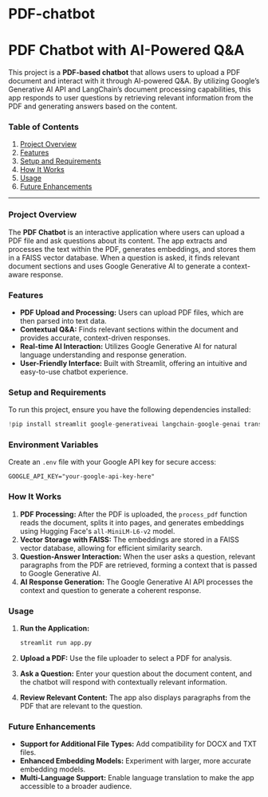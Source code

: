 # PDF-chatbot

# PDF Chatbot with AI-Powered Q&A

This project is a **PDF-based chatbot** that allows users to upload a PDF document and interact with it through AI-powered Q&A. By utilizing Google’s Generative AI API and LangChain’s document processing capabilities, this app responds to user questions by retrieving relevant information from the PDF and generating answers based on the content.

### Table of Contents

1. [Project Overview](#project-overview)
2. [Features](#features)
3. [Setup and Requirements](#setup-and-requirements)
4. [How It Works](#how-it-works)
5. [Usage](#usage)
6. [Future Enhancements](#future-enhancements)

---

### Project Overview

The **PDF Chatbot** is an interactive application where users can upload a PDF file and ask questions about its content. The app extracts and processes the text within the PDF, generates embeddings, and stores them in a FAISS vector database. When a question is asked, it finds relevant document sections and uses Google Generative AI to generate a context-aware response.

### Features

- **PDF Upload and Processing:** Users can upload PDF files, which are then parsed into text data.
- **Contextual Q&A:** Finds relevant sections within the document and provides accurate, context-driven responses.
- **Real-time AI Interaction:** Utilizes Google Generative AI for natural language understanding and response generation.
- **User-Friendly Interface:** Built with Streamlit, offering an intuitive and easy-to-use chatbot experience.

### Setup and Requirements

To run this project, ensure you have the following dependencies installed:

```python
!pip install streamlit google-generativeai langchain-google-genai transformers torch faiss-cpu
```

### Environment Variables

Create an `.env` file with your Google API key for secure access:

```plaintext
GOOGLE_API_KEY="your-google-api-key-here"
```

### How It Works

1. **PDF Processing:** After the PDF is uploaded, the `process_pdf` function reads the document, splits it into pages, and generates embeddings using Hugging Face's `all-MiniLM-L6-v2` model.
2. **Vector Storage with FAISS:** The embeddings are stored in a FAISS vector database, allowing for efficient similarity search.
3. **Question-Answer Interaction:** When the user asks a question, relevant paragraphs from the PDF are retrieved, forming a context that is passed to Google Generative AI.
4. **AI Response Generation:** The Google Generative AI API processes the context and question to generate a coherent response.

### Usage

1. **Run the Application:**

   ```bash
   streamlit run app.py
   ```

2. **Upload a PDF:** Use the file uploader to select a PDF for analysis.
3. **Ask a Question:** Enter your question about the document content, and the chatbot will respond with contextually relevant information.
4. **Review Relevant Content:** The app also displays paragraphs from the PDF that are relevant to the question.

### Future Enhancements

- **Support for Additional File Types:** Add compatibility for DOCX and TXT files.
- **Enhanced Embedding Models:** Experiment with larger, more accurate embedding models.
- **Multi-Language Support:** Enable language translation to make the app accessible to a broader audience.
